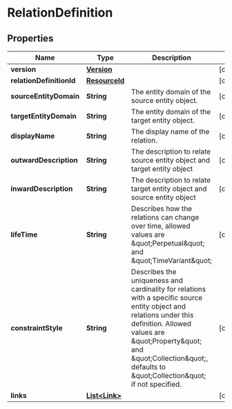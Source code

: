 

# RelationDefinition


## Properties

| Name | Type | Description | Notes |
|------------ | ------------- | ------------- | -------------|
|**version** | [**Version**](Version.md) |  |  [optional] |
|**relationDefinitionId** | [**ResourceId**](ResourceId.md) |  |  [optional] |
|**sourceEntityDomain** | **String** | The entity domain of the source entity object. |  [optional] |
|**targetEntityDomain** | **String** | The entity domain of the target entity object. |  [optional] |
|**displayName** | **String** | The display name of the relation. |  [optional] |
|**outwardDescription** | **String** | The description to relate source entity object and target entity object |  [optional] |
|**inwardDescription** | **String** | The description to relate target entity object and source entity object |  [optional] |
|**lifeTime** | **String** | Describes how the relations can change over time, allowed values are \&quot;Perpetual\&quot; and \&quot;TimeVariant\&quot; |  [optional] |
|**constraintStyle** | **String** | Describes the uniqueness and cardinality for relations with a specific source entity object and relations under this definition. Allowed values are \&quot;Property\&quot; and \&quot;Collection\&quot;, defaults to \&quot;Collection\&quot; if not specified. |  [optional] |
|**links** | [**List&lt;Link&gt;**](Link.md) |  |  [optional] |




